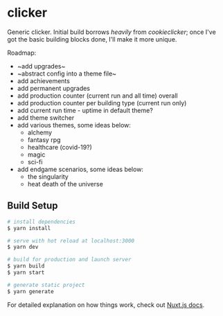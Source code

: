 # clicker

Generic clicker. Initial build borrows _heavily_ from *cookieclicker*; once I've got the basic building blocks done, I'll make it more unique.

Roadmap:

* ~add upgrades~
* ~abstract config into a theme file~
* add achievements
* add permanent upgrades
* add production counter (current run and all time) overall
* add production counter per building type (current run only)
* add current run time - uptime in default theme?
* add theme switcher
* add various themes, some ideas below:
  * alchemy
  * fantasy rpg
  * healthcare (covid-19?)
  * magic
  * sci-fi
* add endgame scenarios, some ideas below:
  * the singularity
  * heat death of the universe

## Build Setup

```bash
# install dependencies
$ yarn install

# serve with hot reload at localhost:3000
$ yarn dev

# build for production and launch server
$ yarn build
$ yarn start

# generate static project
$ yarn generate
```

For detailed explanation on how things work, check out [Nuxt.js docs](https://nuxtjs.org).
